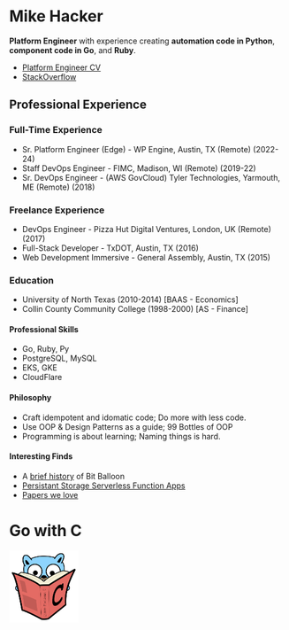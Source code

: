 # Mike Hacker

**Platform Engineer** with experience creating **automation code in Python**, **component code in Go**, and **Ruby**.
- [Platform Engineer CV](https://platform-engineer-cv.vercel.app/)
- [StackOverflow](https://stackoverflow.com/users/4612518/bananaforscale)

## Professional Experience

### Full-Time Experience
- Sr. Platform Engineer (Edge) - WP Engine, Austin, TX (Remote) (2022-24)
- Staff DevOps Engineer - FIMC, Madison, WI (Remote) (2019-22)
- Sr. DevOps Engineer - (AWS GovCloud) Tyler Technologies, Yarmouth, ME (Remote) (2018)

### Freelance Experience
- DevOps Engineer - Pizza Hut Digital Ventures, London, UK (Remote) (2017)
- Full-Stack Developer - TxDOT, Austin, TX (2016)
- Web Development Immersive - General Assembly, Austin, TX (2015)
    
### Education
- University of North Texas (2010-2014) [BAAS - Economics]
- Collin County Community College (1998-2000) [AS - Finance]

#### Professional Skills
- Go, Ruby, Py
- PostgreSQL, MySQL
- EKS, GKE
- CloudFlare

#### Philosophy

- Craft idempotent and idomatic code; Do more with less code.
- Use OOP & Design Patterns as a guide; 99 Bottles of OOP
- Programming is about learning; Naming things is hard.

#### Interesting Finds

- A [brief history](https://www.netlify.com/blog/2018/08/14/announcing-netlify-drop-the-simplicity-of-bitballoon-with-the-added-power-of-netlify/) of Bit Balloon
- [Persistant Storage Serverless Function Apps](https://read.seas.harvard.edu/~kohler/class/cs260r-s19/projects/cs260r-s19-melange.pdf)
- [Papers we love](https://github.com/papers-we-love/papers-we-love)

# Go with C
<img src="go-with-C-book.svg" alt="go-with-C-book" width="125"/>

<!--
**mhackersu/mhackersu** is a ✨ _special_ ✨ repository because its `README.md` (this file) appears on your GitHub profile.

Here are some ideas to get you started:

- 🔭 I’m currently working on ...
- 🌱 I’m currently learning ...
- 👯 I’m looking to collaborate on ...
- 🤔 I’m looking for help with ...
- 💬 Ask me about ...
- 📫 How to reach me: ...
- 😄 Pronouns: ...
- ⚡ Fun fact: ...

-->
